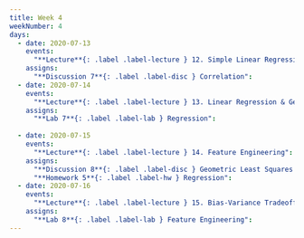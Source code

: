 ```yaml
---
title: Week 4
weekNumber: 4
days:
  - date: 2020-07-13
    events:
      "**Lecture**{: .label .label-lecture } 12. Simple Linear Regression":
    assigns:
      "**Discussion 7**{: .label .label-disc } Correlation":
  - date: 2020-07-14
    events:
      "**Lecture**{: .label .label-lecture } 13. Linear Regression & Geometric Interpretation":
    assigns:
      "**Lab 7**{: .label .label-lab } Regression":
      
  - date: 2020-07-15
    events:
      "**Lecture**{: .label .label-lecture } 14. Feature Engineering":
    assigns:
      "**Discussion 8**{: .label .label-disc } Geometric Least Squares & One Hot Encoding":
      "**Homework 5**{: .label .label-hw } Regression":
  - date: 2020-07-16
    events:
      "**Lecture**{: .label .label-lecture } 15. Bias-Variance Tradeoff":
    assigns:
      "**Lab 8**{: .label .label-lab } Feature Engineering":
---
```



<script src="../assets/js/highlight.js"></script>
